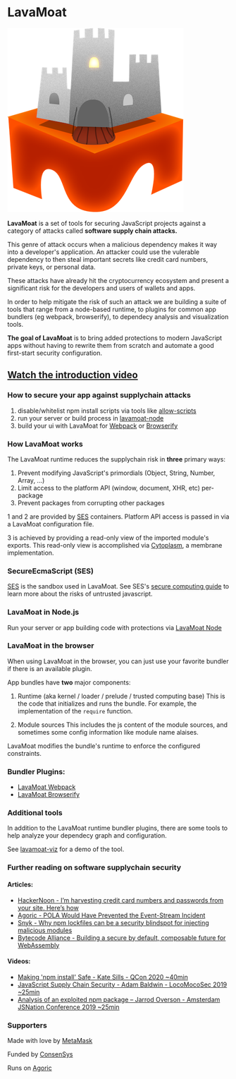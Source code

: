 # LavaMoat

![LavaMoat](./assets/lavamoat-logo.png "Introduction to LavaMoat")

**LavaMoat** is a set of tools for securing JavaScript projects against a category of attacks called **software supply chain attacks.**

This genre of attack occurs when a malicious dependency makes it way into a developer's application. An attacker could use the vulerable dependency to then steal important secrets like credit card numbers, private keys, or personal data.

These attacks have already hit the cryptocurrency ecosystem and present a significant risk for the developers and users of wallets and apps.

In order to help mitigate the risk of such an attack we are building a suite of tools that range from a node-based runtime, to plugins for common app bundlers (eg webpack, browserify), to dependecy analysis and visualization tools.

**The goal of LavaMoat** is to bring added protections to modern JavaScript apps without having to rewrite them from scratch and automate a good first-start security configuration.


## [Watch the introduction video](https://www.youtube.com/watch?v=pOTEJy_FqIA)


### How to secure your app against supplychain attacks

1. disable/whitelist npm install scripts via tools like [allow-scripts](https://github.com/dominykas/allow-scripts)
2. run your server or build process in [lavamoat-node][LavamoatNode]
3. build your ui with LavaMoat for [Webpack][LavamoatWebpack] or [Browserify][LavamoatBrowserify]

### How LavaMoat works

The LavaMoat runtime reduces the supplychain risk in **three** primary ways:
  1. Prevent modifying JavaScript's primordials (Object, String, Number, Array, ...)
  2. Limit access to the platform API (window, document, XHR, etc) per-package
  3. Prevent packages from corrupting other packages

1 and 2 are provided by [SES][SesGithub] containers. Platform API access is passed in via a LavaMoat configuration file.

3 is achieved by providing a read-only view of the imported module's exports. This read-only view is accomplished via [Cytoplasm][CytoplasmGithub], a membrane implementation.

### SecureEcmaScript (SES)

[SES][SesGithub] is the sandbox used in LavaMoat. See SES's [secure computing guide][SesComputingGuide] to learn more about the risks of untrusted javascript.


### LavaMoat in Node.js

Run your server or app building code with protections via [LavaMoat Node][LavamoatNode]


### LavaMoat in the browser

When using LavaMoat in the browser, you can just use your favorite bundler if there is an available plugin.

App bundles have **two** major components:

1. Runtime (aka kernel / loader / prelude / trusted computing base)
This is the code that initializes and runs the bundle. For example, the implementation of the `require` function.

2. Module sources
This includes the js content of the module sources, and sometimes some config information like module name alaises.

LavaMoat modifies the bundle's runtime to enforce the configured constraints.


### Bundler Plugins:
  - [LavaMoat Webpack][LavamoatWebpack]
  - [LavaMoat Browserify][LavamoatBrowserify]


### Additional tools

In addition to the LavaMoat runtime bundler plugins, there are some tools to help analyze your dependecy graph and configuration.

See [lavamoat-viz][LavamoatViz] for a demo of the tool.

### Further reading on software supplychain security

#### Articles:
- [HackerNoon - I’m harvesting credit card numbers and passwords from your site. Here’s how](https://medium.com/hackernoon/im-harvesting-credit-card-numbers-and-passwords-from-your-site-here-s-how-9a8cb347c5b5)
- [Agoric - POLA Would Have Prevented the Event-Stream Incident](https://medium.com/agoric/pola-would-have-prevented-the-event-stream-incident-45653ecbda99)
- [Snyk - Why npm lockfiles can be a security blindspot for injecting malicious modules](https://snyk.io/blog/why-npm-lockfiles-can-be-a-security-blindspot-for-injecting-malicious-modules/)
- [Bytecode Alliance - Building a secure by default, composable future for WebAssembly](https://bytecodealliance.org/articles/announcing-the-bytecode-alliance)


#### Videos:
- [Making 'npm install' Safe - Kate Sills - QCon 2020 ~40min](https://www.infoq.com/presentations/npm-install/)
- [JavaScript Supply Chain Security - Adam Baldwin - LocoMocoSec 2019 ~25min](https://www.youtube.com/watch?v=HDo2iOlkbyc)
- [Analysis of an exploited npm package – Jarrod Overson - Amsterdam JSNation Conference 2019  ~25min](https://www.youtube.com/watch?v=cvtt8TexqbU)

### Supporters

Made with love by [MetaMask](https://github.com/metamask/)

Funded by [ConsenSys](https://github.com/consensys)

Runs on [Agoric](https://github.com/agoric/)


[SesGithub]: https://github.com/Agoric/ses-shim
[SesComputingGuide]: https://github.com/Agoric/SES-shim/blob/master/packages/ses/docs/secure-coding-guide.md

[CytoplasmGithub]: https://github.com/lavamoat/cytoplasm

[LavamoatNode]: ./packages/node
[LavamoatWebpack]: ./packages/webpack
[LavamoatBrowserify]: ./packages/browserify
[LavamoatViz]: ./packages//viz
